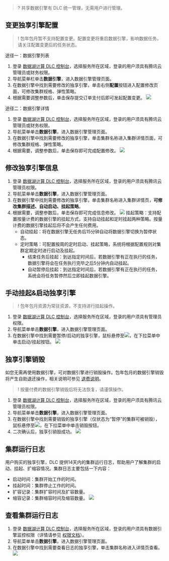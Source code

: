 >? 共享数据引擎有 DLC 统一管理，无需用户进行管理。
## 变更独享引擎配置
>! 包年包月暂不支持配置变更。配置变更将重启数据引擎，影响数据任务，请关注配置变更后的任务状态。

途径一：数据引擎列表
1. 登录 [数据湖计算 DLC 控制台](https://console.cloud.tencent.com/dlc)，选择服务所在区域，登录的用户须具有腾讯云管理员或财务权限。
2. 导航菜单栏单击**数据引擎**，进入数据引擎管理页面。
3. 在数据引擎中找到需要修改的独享引擎，单击右侧**配置**按钮进入配置修改页面，可修改集群规格、弹性策略。
4. 根据需要调整参数后，单击保存提交订单支付后即可发起配置变更。
![](https://qcloudimg.tencent-cloud.cn/raw/797f79af3422643cd61929e7807ef8ae.png)

途径二：数据引擎详情
1. 登录 [数据湖计算 DLC 控制台](https://console.cloud.tencent.com/dlc)，选择服务所在区域，登录的用户须具有腾讯云管理员或财务权限。
2. 导航菜单单击**数据引擎**，进入数据引擎管理页面。
3. 在数据引擎中找到需要修改的独享引擎，单击集群名称进入集群详情页面，可修改集群规格、弹性策略。
4. 根据需要，调整参数后，单击保存即可完成配置修改。
![](https://qcloudimg.tencent-cloud.cn/raw/68d0171240e2008e702a6b5fc5030ddf.png)

## 修改独享引擎信息
1. 登录 [数据湖计算 DLC 控制台](https://console.cloud.tencent.com/dlc)，选择服务所在区域，登录的用户须具有腾讯云管理员权限。
2. 导航菜单单击**数据引擎**，进入数据引擎管理页面。
3. 在数据引擎中找到需要修改的独享引擎，单击集群名称进入集群详情页，**可修改集群描述、自动启动、挂起策略**。
4. 根据需要，调整参数后，单击保存即可完成信息修改。
![](https://qcloudimg.tencent-cloud.cn/raw/15610866072e6655a888fdfa7e9c027e.png)
挂起策略：支持配置按量计费的数据引擎的挂起方式，支持自动挂起和定时挂起两种策略。按量计费的数据引擎挂起后将不会产生任何费用。
	- 自动挂起：将在数据引擎无任务后15分钟自动将数据引擎切换为暂停状态。
	- 定时策略：可配置按周的定时启动、挂起策略，系统将根据配置规则对集群定期定时进行启动及挂起。
		- 结束任务后挂起：到达指定时间后，若数据引擎有正在执行的任务，数据引擎将会在任务执行完毕之后5分钟内自动挂起。
		- 自动暂停后挂起：到达指定时间后，若数据引擎有正在执行的任务，系统会将任务暂停然后立即挂起数据引擎。

## 手动挂起&启动独享引擎
>! 包年包月资源为常驻资源，不支持进行挂起操作。
>
1. 登录 [数据湖计算 DLC 控制台](https://console.cloud.tencent.com/dlc)，选择服务所在区域，登录的用户须具有管理员权限。
2. 导航菜单单击**数据引擎**，进入数据引擎管理页面。
3. 在数据引擎中找到需要暂停/启动的独享引擎，鼠标悬停至![](https://qcloudimg.tencent-cloud.cn/raw/6813952fd3adcf814855573244b66d27.png)，在下拉菜单中单击启动/挂起按钮。
![](https://qcloudimg.tencent-cloud.cn/raw/6d35f2aaf0e9f14da5dd3858e24ce4b9.png)



## 独享引擎销毁
如您无需再使用数据引擎，可对数据引擎进行销毁操作。包年包月的数据引擎销毁将产生自助退还操作，相关说明可参见 [退费说明](https://cloud.tencent.com/document/product/1342/68138)。
>! 按量付费的数据引擎销毁后将无法恢复，请谨慎操作。

1. 登录 [数据湖计算 DLC 控制台](https://console.cloud.tencent.com/dlc)，选择服务所在区域，登录的用户须具有腾讯云管理员权限。
2. 导航菜单单击**数据引擎**，进入数据引擎管理页面。
3. 在数据引擎中找到需要销毁的独享引擎（仅状态为“暂停”的集群可被销毁），鼠标悬停至![](https://qcloudimg.tencent-cloud.cn/raw/ea70a0ee0917f379922283a357e50287.png)，在下拉菜单中单击销毁按钮。
4. 二次确认后，独享引销毁成功。
![](https://qcloudimg.tencent-cloud.cn/raw/999b3062f5b326299a18035f0c88e645.png)

## 集群运行日志
用户购买的独享引擎，DLC 提供14天内的集群运行日志，帮助用户了解集群的启动、挂起、扩缩容情况。集群日志主要包括一下内容：
- 启动时间：集群开始工作的时间。
- 挂起时间：集群停止工作的时间。
- 扩容记录：集群扩容时间及扩容数量。
- 缩容记录：集群缩容时间及缩容数量。
![](https://qcloudimg.tencent-cloud.cn/raw/8888ae75aa723f3e17244f49eb8d9f86.png)

## 查看集群运行日志
1. 登录 [数据湖计算 DLC 控制台](https://console.cloud.tencent.com/dlc)，选择服务所在区域，登录的用户须具有数据引擎监控权限（详情请参见 [权限文档](https://cloud.tencent.com/document/product/1342/61548)）。
2. 导航菜单单击**数据引擎**，进入数据引擎管理页面。
3. 在数据引擎中找到需要查看日志的独享引擎，单击集群名称进入详情页查看。
![](https://qcloudimg.tencent-cloud.cn/raw/7007d436af98fbaa9a350f0d2f742e80.png)
